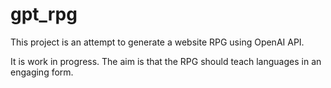 # gpt_rpg

This project is an attempt to generate a website RPG using OpenAI API.

It is work in progress. The aim is that the RPG should teach languages in an engaging form.
